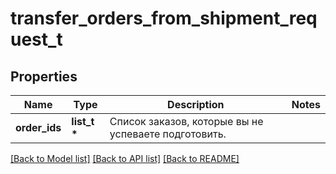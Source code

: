 # transfer_orders_from_shipment_request_t

## Properties
Name | Type | Description | Notes
------------ | ------------- | ------------- | -------------
**order_ids** | **list_t \*** | Список заказов, которые вы не успеваете подготовить. | 

[[Back to Model list]](../README.md#documentation-for-models) [[Back to API list]](../README.md#documentation-for-api-endpoints) [[Back to README]](../README.md)



